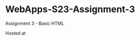 # WebApps-S23-Assignment-3
Assignment 3 - Basic HTML

Hosted at [](https://44-563-web-apps-s23.github.io/44563-webapps-assignment-3-aravindranganathan/)
